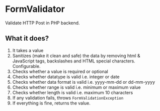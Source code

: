 # FormValidator
Validate HTTP Post in PHP backend.

## What it does?

1. It takes a value
2. Sanitizes (make it clean and safe) the data by removing html & JavaScript tags, backslashes and HTML special characters. Configurable.
3. Checks whether a value is required or optional
4. Checks whether datatype is valid i.e. integer or date
5. Checks whether data format is valid i.e. yyyy-mm-dd or dd-mm-yyyy
6. Checks whether range is valid i.e. minimum or maximum value
7. Checks whether length is valid i.e. maximum 10 characters
8. If any validation fails, throws `FormValidationException`
9. If everything is fine, returns the value.

